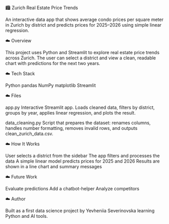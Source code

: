 🏙️ Zurich Real Estate Price Trends

An interactive data app that shows average condo prices per square meter in Zurich by district and predicts prices for 2025–2026 using simple linear regression.

☁️ Overview

This project uses Python and Streamlit to explore real estate price trends across Zurich. The user can select a district and view a clean, readable chart with predictions for the next two years.

☁️ Tech Stack

Python
pandas
NumPy
matplotlib
Streamlit

☁️ Files

app.py
Interactive Streamlit app. Loads cleaned data, filters by district, groups by year, applies linear regression, and plots the result.

data_cleaning.py
Script that prepares the dataset: renames columns, handles number formatting, removes invalid rows, and outputs clean_zurich_data.csv.

☁️ How It Works

User selects a district from the sidebar
The app filters and processes the data
A simple linear model predicts prices for 2025 and 2026
Results are shown in a line chart and summary messages

☁️ Future Work

Evaluate predictions
Add a chatbot-helper
Analyze competitors

☁️ Author

Built as a first data science project by Yevheniia Severinovska learning Python and AI tools.

